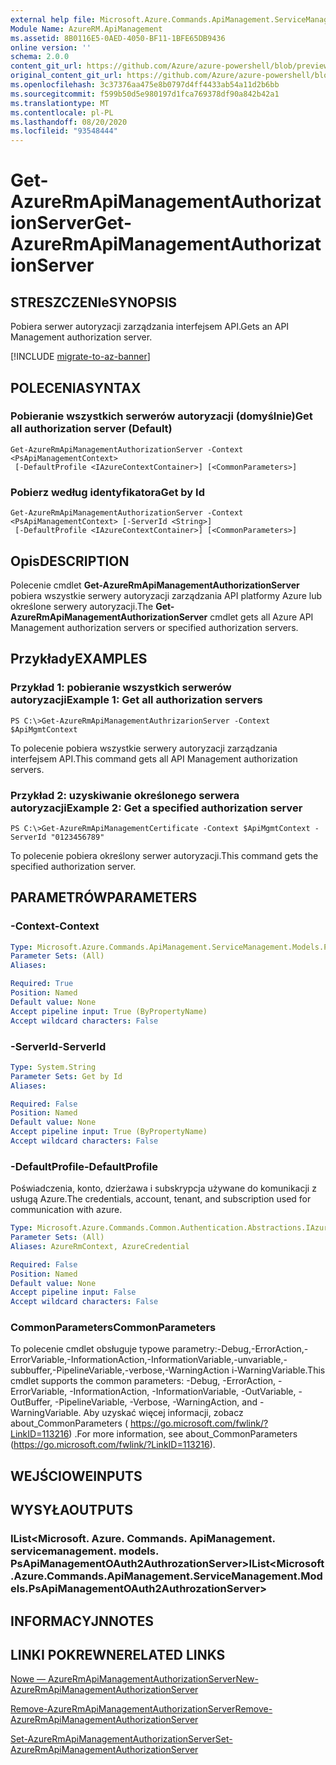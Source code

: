 ```yaml
---
external help file: Microsoft.Azure.Commands.ApiManagement.ServiceManagement.dll-Help.xml
Module Name: AzureRM.ApiManagement
ms.assetid: 8B0116E5-0AED-4050-BF11-1BFE65DB9436
online version: ''
schema: 2.0.0
content_git_url: https://github.com/Azure/azure-powershell/blob/preview/src/ResourceManager/ApiManagement/Commands.ApiManagement/help/Get-AzureRmApiManagementAuthorizationServer.md
original_content_git_url: https://github.com/Azure/azure-powershell/blob/preview/src/ResourceManager/ApiManagement/Commands.ApiManagement/help/Get-AzureRmApiManagementAuthorizationServer.md
ms.openlocfilehash: 3c37376aa475e8b0797d4ff4433ab54a11d2b6bb
ms.sourcegitcommit: f599b50d5e980197d1fca769378df90a842b42a1
ms.translationtype: MT
ms.contentlocale: pl-PL
ms.lasthandoff: 08/20/2020
ms.locfileid: "93548444"
---
```

# <span data-ttu-id="269fb-101">Get-AzureRmApiManagementAuthorizationServer</span><span class="sxs-lookup"><span data-stu-id="269fb-101">Get-AzureRmApiManagementAuthorizationServer</span></span>

## <span data-ttu-id="269fb-102">STRESZCZENIe</span><span class="sxs-lookup"><span data-stu-id="269fb-102">SYNOPSIS</span></span>
<span data-ttu-id="269fb-103">Pobiera serwer autoryzacji zarządzania interfejsem API.</span><span class="sxs-lookup"><span data-stu-id="269fb-103">Gets an API Management authorization server.</span></span>

[!INCLUDE [migrate-to-az-banner](../../includes/migrate-to-az-banner.md)]

## <span data-ttu-id="269fb-104">POLECENIA</span><span class="sxs-lookup"><span data-stu-id="269fb-104">SYNTAX</span></span>

### <span data-ttu-id="269fb-105">Pobieranie wszystkich serwerów autoryzacji (domyślnie)</span><span class="sxs-lookup"><span data-stu-id="269fb-105">Get all authorization server (Default)</span></span>
```
Get-AzureRmApiManagementAuthorizationServer -Context <PsApiManagementContext>
 [-DefaultProfile <IAzureContextContainer>] [<CommonParameters>]
```

### <span data-ttu-id="269fb-106">Pobierz według identyfikatora</span><span class="sxs-lookup"><span data-stu-id="269fb-106">Get by Id</span></span>
```
Get-AzureRmApiManagementAuthorizationServer -Context <PsApiManagementContext> [-ServerId <String>]
 [-DefaultProfile <IAzureContextContainer>] [<CommonParameters>]
```

## <span data-ttu-id="269fb-107">Opis</span><span class="sxs-lookup"><span data-stu-id="269fb-107">DESCRIPTION</span></span>
<span data-ttu-id="269fb-108">Polecenie cmdlet **Get-AzureRmApiManagementAuthorizationServer** pobiera wszystkie serwery autoryzacji zarządzania API platformy Azure lub określone serwery autoryzacji.</span><span class="sxs-lookup"><span data-stu-id="269fb-108">The **Get-AzureRmApiManagementAuthorizationServer** cmdlet gets all Azure API Management authorization servers or specified authorization servers.</span></span>

## <span data-ttu-id="269fb-109">Przykłady</span><span class="sxs-lookup"><span data-stu-id="269fb-109">EXAMPLES</span></span>

### <span data-ttu-id="269fb-110">Przykład 1: pobieranie wszystkich serwerów autoryzacji</span><span class="sxs-lookup"><span data-stu-id="269fb-110">Example 1: Get all authorization servers</span></span>
```
PS C:\>Get-AzureRmApiManagementAuthrizarionServer -Context $ApiMgmtContext
```

<span data-ttu-id="269fb-111">To polecenie pobiera wszystkie serwery autoryzacji zarządzania interfejsem API.</span><span class="sxs-lookup"><span data-stu-id="269fb-111">This command gets all API Management authorization servers.</span></span>

### <span data-ttu-id="269fb-112">Przykład 2: uzyskiwanie określonego serwera autoryzacji</span><span class="sxs-lookup"><span data-stu-id="269fb-112">Example 2: Get a specified authorization server</span></span>
```
PS C:\>Get-AzureRmApiManagementCertificate -Context $ApiMgmtContext -ServerId "0123456789"
```

<span data-ttu-id="269fb-113">To polecenie pobiera określony serwer autoryzacji.</span><span class="sxs-lookup"><span data-stu-id="269fb-113">This command gets the specified authorization server.</span></span>

## <span data-ttu-id="269fb-114">PARAMETRÓW</span><span class="sxs-lookup"><span data-stu-id="269fb-114">PARAMETERS</span></span>

### <span data-ttu-id="269fb-115">-Context</span><span class="sxs-lookup"><span data-stu-id="269fb-115">-Context</span></span>
```yaml
Type: Microsoft.Azure.Commands.ApiManagement.ServiceManagement.Models.PsApiManagementContext
Parameter Sets: (All)
Aliases: 

Required: True
Position: Named
Default value: None
Accept pipeline input: True (ByPropertyName)
Accept wildcard characters: False
```

### <span data-ttu-id="269fb-116">-ServerId</span><span class="sxs-lookup"><span data-stu-id="269fb-116">-ServerId</span></span>
```yaml
Type: System.String
Parameter Sets: Get by Id
Aliases: 

Required: False
Position: Named
Default value: None
Accept pipeline input: True (ByPropertyName)
Accept wildcard characters: False
```

### <span data-ttu-id="269fb-117">-DefaultProfile</span><span class="sxs-lookup"><span data-stu-id="269fb-117">-DefaultProfile</span></span>
<span data-ttu-id="269fb-118">Poświadczenia, konto, dzierżawa i subskrypcja używane do komunikacji z usługą Azure.</span><span class="sxs-lookup"><span data-stu-id="269fb-118">The credentials, account, tenant, and subscription used for communication with azure.</span></span>

```yaml
Type: Microsoft.Azure.Commands.Common.Authentication.Abstractions.IAzureContextContainer
Parameter Sets: (All)
Aliases: AzureRmContext, AzureCredential

Required: False
Position: Named
Default value: None
Accept pipeline input: False
Accept wildcard characters: False
```

### <span data-ttu-id="269fb-119">CommonParameters</span><span class="sxs-lookup"><span data-stu-id="269fb-119">CommonParameters</span></span>
<span data-ttu-id="269fb-120">To polecenie cmdlet obsługuje typowe parametry:-Debug,-ErrorAction,-ErrorVariable,-InformationAction,-InformationVariable,-unvariable,-subbuffer,-PipelineVariable,-verbose,-WarningAction i-WarningVariable.</span><span class="sxs-lookup"><span data-stu-id="269fb-120">This cmdlet supports the common parameters: -Debug, -ErrorAction, -ErrorVariable, -InformationAction, -InformationVariable, -OutVariable, -OutBuffer, -PipelineVariable, -Verbose, -WarningAction, and -WarningVariable.</span></span> <span data-ttu-id="269fb-121">Aby uzyskać więcej informacji, zobacz about_CommonParameters ( https://go.microsoft.com/fwlink/?LinkID=113216) .</span><span class="sxs-lookup"><span data-stu-id="269fb-121">For more information, see about_CommonParameters (https://go.microsoft.com/fwlink/?LinkID=113216).</span></span>

## <span data-ttu-id="269fb-122">WEJŚCIOWE</span><span class="sxs-lookup"><span data-stu-id="269fb-122">INPUTS</span></span>

## <span data-ttu-id="269fb-123">WYSYŁA</span><span class="sxs-lookup"><span data-stu-id="269fb-123">OUTPUTS</span></span>

### <span data-ttu-id="269fb-124">IList<Microsoft. Azure. Commands. ApiManagement. servicemanagement. models. PsApiManagementOAuth2AuthrozationServer></span><span class="sxs-lookup"><span data-stu-id="269fb-124">IList<Microsoft.Azure.Commands.ApiManagement.ServiceManagement.Models.PsApiManagementOAuth2AuthrozationServer></span></span>

## <span data-ttu-id="269fb-125">INFORMACYJN</span><span class="sxs-lookup"><span data-stu-id="269fb-125">NOTES</span></span>

## <span data-ttu-id="269fb-126">LINKI POKREWNE</span><span class="sxs-lookup"><span data-stu-id="269fb-126">RELATED LINKS</span></span>

[<span data-ttu-id="269fb-127">Nowe — AzureRmApiManagementAuthorizationServer</span><span class="sxs-lookup"><span data-stu-id="269fb-127">New-AzureRmApiManagementAuthorizationServer</span></span>](./New-AzureRmApiManagementAuthorizationServer.md)

[<span data-ttu-id="269fb-128">Remove-AzureRmApiManagementAuthorizationServer</span><span class="sxs-lookup"><span data-stu-id="269fb-128">Remove-AzureRmApiManagementAuthorizationServer</span></span>](./Remove-AzureRmApiManagementAuthorizationServer.md)

[<span data-ttu-id="269fb-129">Set-AzureRmApiManagementAuthorizationServer</span><span class="sxs-lookup"><span data-stu-id="269fb-129">Set-AzureRmApiManagementAuthorizationServer</span></span>](./Set-AzureRmApiManagementAuthorizationServer.md)


